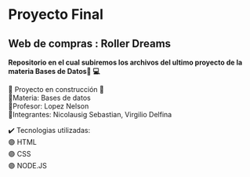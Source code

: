 <h1>Proyecto Final</h1>
<h2>Web de compras : Roller Dreams</h2>

<b>Repositorio en el cual subiremos los archivos del ultimo proyecto de la materia Bases de Datos:bookmark_tabs:	:computer:	</b></br>

:construction: Proyecto en construcción :construction:</br>
🔹Materia: Bases de datos</br>
🔹Profesor: Lopez Nelson</br>
🔹Integrantes: Nicolausig Sebastian, Virgilio Delfina</br>

:heavy_check_mark:	Tecnologias utilizadas:</br>
:purple_circle:	HTML</br>
:purple_circle:	CSS</br>
:purple_circle:	NODE.JS</br>


